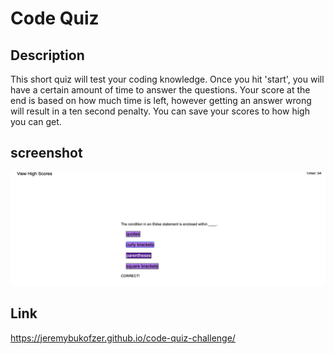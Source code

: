 # Code Quiz

## Description
This short quiz will test your coding knowledge. Once you hit 'start', you will have a certain amount of time to answer the questions. Your score at the end is based on how much time is left, however getting an answer wrong will result in a ten second penalty.
You can save your scores to how high you can get. 

## screenshot
![code-quiz-screenshot](assets/images/cq-sc.png)

## Link

https://jeremybukofzer.github.io/code-quiz-challenge/